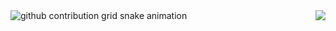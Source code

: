 <img align="right" src="https://visitor-badge.laobi.icu/badge?page_id=nastuh.nastuh" />

<picture>
  <source media="(prefers-color-scheme: dark)" srcset="https://raw.githubusercontent.com/nastuh/nastuh/output/github-contribution-grid-snake-dark.svg">
  <source media="(prefers-color-scheme: light)" srcset="https://raw.githubusercontent.com/nastuh/nastuh/output/github-contribution-grid-snake.svg">
  <img alt="github contribution grid snake animation" src="https://raw.githubusercontent.com/nastuh/nastuh/output/github-contribution-grid-snake.svg">
</picture>


